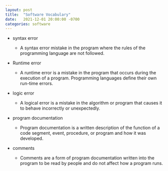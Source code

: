 ```yaml
---
layout: post
title:  "Software Vocabulary"
date:   2021-12-01 20:00:00 -0700
categories: software
---
```


- syntax error
    - A syntax error mistake in the program where the rules of the programming language are not followed.
- Runtime error
    - A runtime error is a mistake in the program that occurs during the execution of a program. Programming languages define their own run-time errors.
- logic error
    - A logical error is a mistake in the algorithm or program that causes it to behave incorrectly or unexpectedly.

- program documentation
    - Program documentation is a written description of the function of a code segment, event, procedure, or program and how it was developed.
- comments
    - Comments are a form of program documentation written into the program to be read by people and do not affect how a program runs.
